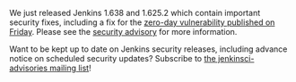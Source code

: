 We just released Jenkins 1.638 and 1.625.2 which contain important security fixes, including a fix for the [zero-day vulnerability published on Friday](/content/mitigating-unauthenticated-remote-code-execution-0-day-jenkins-cli). Please see the [security advisory](https://wiki.jenkins-ci.org/display/SECURITY/Jenkins+Security+Advisory+2015-11-11) for more information.

Want to be kept up to date on Jenkins security releases, including advance notice on scheduled security updates? Subscribe to [the jenkinsci-advisories mailing list](https://groups.google.com/forum/#!forum/jenkinsci-advisories)!
